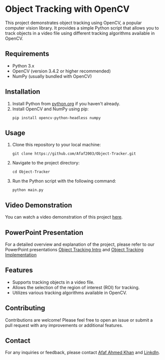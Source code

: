 # Object Tracking with OpenCV

This project demonstrates object tracking using OpenCV, a popular computer vision library. It provides a simple Python script that allows you to track objects in a video file using different tracking algorithms available in OpenCV.

## Requirements
- Python 3.x
- OpenCV (version 3.4.2 or higher recommended)
- NumPy (usually bundled with OpenCV)

## Installation

1. Install Python from [python.org](https://www.python.org/) if you haven't already.
2. Install OpenCV and NumPy using pip:
    ```
    pip install opencv-python-headless numpy
    ```

## Usage

1. Clone this repository to your local machine:

    ```
    git clone https://github.com/Afaf2003/Object-Tracker.git
    ```

2. Navigate to the project directory:

    ```
    cd Object-Tracker
    ```

3. Run the Python script with the following command:

    ```
    python main.py
    ```

## Video Demonstration

You can watch a video demonstration of this project [here](https://github.com/Afaf2003/Object-Tracker/assets/97430020/bb00e03a-d93b-4ef3-9871-3f8d973fb91e).

## PowerPoint Presentation

For a detailed overview and explanation of the project, please refer to our PowerPoint presentations [Object Tracking Intro](https://github.com/Afaf2003/Object-Tracker/files/14442747/Object.Tracking.pdf) and [Object Tracking Implementation](https://github.com/Afaf2003/Object-Tracker/files/14442724/Object.Tracking.Implementation.pptx)


## Features
- Supports tracking objects in a video file.
- Allows the selection of the region of interest (ROI) for tracking.
- Utilizes various tracking algorithms available in OpenCV.

## Contributing

Contributions are welcome! Please feel free to open an issue or submit a pull request with any improvements or additional features.

## Contact

For any inquiries or feedback, please contact [Afaf Ahmed Khan](mailto:afafahmedkhan@gmail.com) and [LinkdIn](https://www.linkedin.com/in/afaf-ahmed-khan-737235215/).

